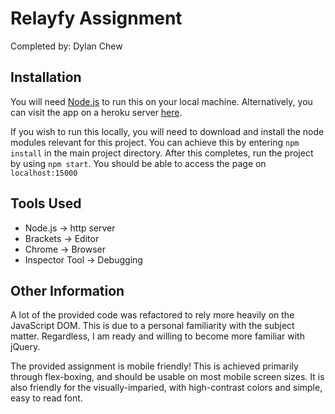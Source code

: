 # Relayfy Assignment
Completed by: Dylan Chew

## Installation
You will need [Node.js](https://nodejs.org/en/) to run this on your local machine. Alternatively, you can visit the app on a heroku server [here](https://relayfy-assignment.herokuapp.com/).

If you wish to run this locally, you will need to download and install the node modules relevant for this project. You can achieve this by entering `npm install` in the main project directory. After this completes, run the project by using `npm start`. You should be able to access the page on `localhost:15000`

## Tools Used
- Node.js -> http server
- Brackets -> Editor
- Chrome -> Browser
- Inspector Tool -> Debugging


## Other Information
A lot of the provided code was refactored to rely more heavily on the JavaScript DOM. This is due to a personal familiarity with the subject matter. Regardless, I am ready and willing to become more familiar with jQuery.

The provided assignment is mobile friendly! This is achieved primarily through flex-boxing, and should be usable on most mobile screen sizes. It is also friendly for the visually-imparied, with high-contrast colors and simple, easy to read font. 